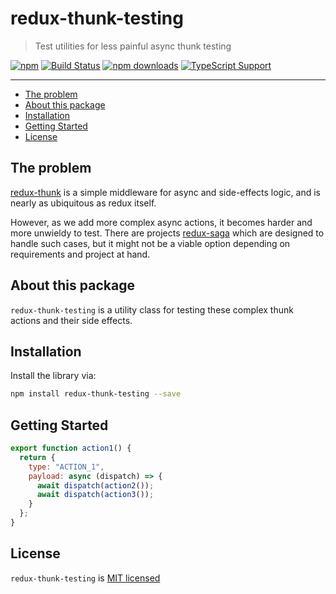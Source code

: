 # redux-thunk-testing

> Test utilities for less painful async thunk testing

[![npm][npm-badge]][npm-link]
[![Build Status][circle-badge]][circle-link]
[![npm downloads][npm-downloads-badge]][npm-link]
[![TypeScript Support][type-ts-badge]][type-ts-link]

---

<!-- TOC depthFrom:2 -->

- [The problem](#the-problem)
- [About this package](#about-this-package)
- [Installation](#installation)
- [Getting Started](#getting-started)
- [License](#license)

<!-- /TOC -->

## The problem

[redux-thunk](https://www.npmjs.com/package/redux-thunk) is a simple middleware
for async and side-effects logic, and is nearly as ubiquitous as redux itself.

However, as we add more complex async actions, it becomes harder and more unwieldy to test.
There are projects [redux-saga](https://www.npmjs.com/package/redux-saga) which are designed to handle
such cases, but it might not be a viable option depending on requirements and project at hand.

## About this package

`redux-thunk-testing` is a utility class for testing these complex thunk actions and their side effects.

## Installation

Install the library via:

```bash
npm install redux-thunk-testing --save
```

## Getting Started

```js
export function action1() {
  return {
    type: "ACTION_1",
    payload: async (dispatch) => {
      await dispatch(action2());
      await dispatch(action3());
    }
  };
}
```

## License

`redux-thunk-testing` is [MIT licensed](./LICENSE)

[npm-badge]: https://img.shields.io/npm/v/redux-thunk-testing.svg?style=flat-square
[npm-link]: https://www.npmjs.com/package/redux-thunk-testing
[npm-next-badge]: https://img.shields.io/npm/v/redux-thunk-testing/next.svg?style=flat-square
[npm-downloads-badge]: https://img.shields.io/npm/dt/redux-thunk-testing.svg?style=flat-square
[circle-badge]: https://img.shields.io/circleci/project/github/yeojz/redux-thunk-testing/master.svg?style=flat-square
[circle-link]: https://circleci.com/gh/yeojz/redux-thunk-testing
[type-ts-badge]: https://img.shields.io/badge/typedef-.d.ts-blue.svg?style=flat-square&longCache=true
[type-ts-link]: https://github.com/yeojz/redux-thunk-testing/tree/master/packages/types-ts
